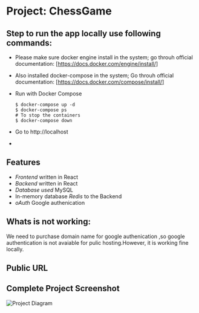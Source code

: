 # Project: ChessGame 
## Step to run the app locally use following commands:

- Please make sure docker engine install in the system; go throuh official documentation: [https://docs.docker.com/engine/install/]

- Also installed docker-compose in the system; Go throuh official documentation: [https://docs.docker.com/compose/install/]

- Run with Docker Compose

  ```console
  $ docker-compose up -d
  $ docker-compose ps
  # To stop the containers
  $ docker-compose down
  ```

- Go to http://localhost
- 
## Features

- _Frontend_ written in React
- _Backend_ written in React
- _Database used_ MySQL
- In-memory database _Redis_ to the Backend
- _oAuth_ Google authenication

   
## Whats is not working: 

We need to purchase domain  name for google authenication ,so google authentication is not avaiable for pulic hosting.However, it is working fine locally.

## Public URL

## Complete Project Screenshot

![Project Diagram](https://github.com/harpreet1o/2650Project/blob/main/FinalProjectDiagram.drawio.png)
